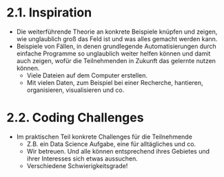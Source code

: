 # 2.1. Inspiration
- Die weiterführende Theorie an konkrete Beispiele knüpfen und zeigen, wie unglaublich groß das Feld ist und was alles gemacht werden kann.
- Beispiele von Fällen, in denen grundlegende Automatisierungen durch einfache Programme so unglaublich weiter helfen können und damit auch zeigen, wofür die Teilnehmenden in Zukunft das gelernte nutzen können.
	- Viele Dateien auf dem Computer erstellen.
	- Mit vielen Daten, zum Beispiel bei einer Recherche, hantieren, organisieren, visualisieren und co.

# 2.2. Coding Challenges 
- Im praktischen Teil konkrete Challenges für die Teilnehmende 
	- Z.B. ein Data Science Aufgabe, eine für alltägliches und co.
	- Wir betreuen. Und alle können entsprechend ihres Gebietes und ihrer Interesses sich etwas aussuchen.
	- Verschiedene Schwierigkeitsgrade!